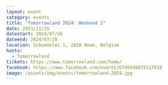 ```yaml
---
layout: event
category: events
title: "Tomorrowland 2024: Weekend 2"
date: 2023/11/15
datestart: 2024/07/26
dateend: 2024/07/28
location: Schommelei 1, 2850 Boom, Belgium
hosts:
  - Tomorrowland
tickets: https://www.tomorrowland.com/home/
facebook: https://www.facebook.com/events/6749346075117818
image: /assets/img/events/tomorrowland-2024.jpg
---
```

